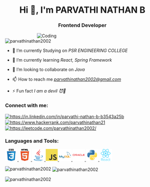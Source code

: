 
<h1 align="center">Hi 👋, I'm PARVATHI NATHAN B</h1>
<h3 align="center">Frontend Developer</h3>
 <img align="right" alt="Coding"width="400" src= "https://cdn.dribbble.com/users/1162077/screenshots/3848914/programmer.gif">

<p align="left"> <img src="https://komarev.com/ghpvc/?username=parvathinathan2002&label=Profile%20views&color=0e75b6&style=flat" alt="parvathinathan2002" /> </p>

- 🔭 I’m currently Studying on *PSR ENGINEERING COLLEGE*

- 🌱 I’m currently learning *React, Spring Framework*

- 👯 I’m looking to collaborate on *Java*

- 📫 How to reach me *parvathinathan2002@gmail.com*

- ⚡ Fun fact *I am a devil 😈🤫*

<h3 align="left">Connect with me:</h3>
<p align="left">
<a href="https://linkedin.com/in/https://in.linkedin.com/in/parvathi-nathan-b-b3543a25b" target="blank"><img align="center" src="https://raw.githubusercontent.com/rahuldkjain/github-profile-readme-generator/master/src/images/icons/Social/linked-in-alt.svg" alt="https://in.linkedin.com/in/parvathi-nathan-b-b3543a25b" height="30" width="40" /></a>
<a href="https://www.hackerrank.com/https://www.hackerrank.com/parvathinathan21" target="blank"><img align="center" src="https://raw.githubusercontent.com/rahuldkjain/github-profile-readme-generator/master/src/images/icons/Social/hackerrank.svg" alt="https://www.hackerrank.com/parvathinathan21" height="30" width="40" /></a>
<a href="https://www.leetcode.com/https://leetcode.com/parvathinathan2002/" target="blank"><img align="center" src="https://raw.githubusercontent.com/rahuldkjain/github-profile-readme-generator/master/src/images/icons/Social/leet-code.svg" alt="https://leetcode.com/parvathinathan2002/" height="30" width="40" /></a>
</p>

<h3 align="left">Languages and Tools:</h3>
<p align="left"> <a href="https://www.w3schools.com/css/" target="_blank" rel="noreferrer"> <img src="https://raw.githubusercontent.com/devicons/devicon/master/icons/css3/css3-original-wordmark.svg" alt="css3" width="40" height="40"/> </a> <a href="https://www.w3.org/html/" target="_blank" rel="noreferrer"> <img src="https://raw.githubusercontent.com/devicons/devicon/master/icons/html5/html5-original-wordmark.svg" alt="html5" width="40" height="40"/> </a> <a href="https://www.java.com" target="_blank" rel="noreferrer"> <img src="https://raw.githubusercontent.com/devicons/devicon/master/icons/java/java-original.svg" alt="java" width="40" height="40"/> </a> <a href="https://developer.mozilla.org/en-US/docs/Web/JavaScript" target="_blank" rel="noreferrer"> <img src="https://raw.githubusercontent.com/devicons/devicon/master/icons/javascript/javascript-original.svg" alt="javascript" width="40" height="40"/> </a> <a href="https://www.mysql.com/" target="_blank" rel="noreferrer"> <img src="https://raw.githubusercontent.com/devicons/devicon/master/icons/mysql/mysql-original-wordmark.svg" alt="mysql" width="40" height="40"/> </a> <a href="https://www.oracle.com/" target="_blank" rel="noreferrer"> <img src="https://raw.githubusercontent.com/devicons/devicon/master/icons/oracle/oracle-original.svg" alt="oracle" width="40" height="40"/> </a> <a href="https://www.python.org" target="_blank" rel="noreferrer"> <img src="https://raw.githubusercontent.com/devicons/devicon/master/icons/python/python-original.svg" alt="python" width="40" height="40"/> </a> <a href="https://reactjs.org/" target="_blank" rel="noreferrer"> <img src="https://raw.githubusercontent.com/devicons/devicon/master/icons/react/react-original-wordmark.svg" alt="react" width="40" height="40"/> </a> </p>

<p><img align="left" src="https://github-readme-stats.vercel.app/api/top-langs?username=parvathinathan2002&show_icons=true&locale=en&layout=compact" alt="parvathinathan2002" /></p>

<p>&nbsp;<img align="center" src="https://github-readme-stats.vercel.app/api?username=parvathinathan2002&show_icons=true&locale=en" alt="parvathinathan2002" /></p>

<p><img align="center" src="https://github-readme-streak-stats.herokuapp.com/?user=parvathinathan2002&" alt="parvathinathan2002" /></p>
